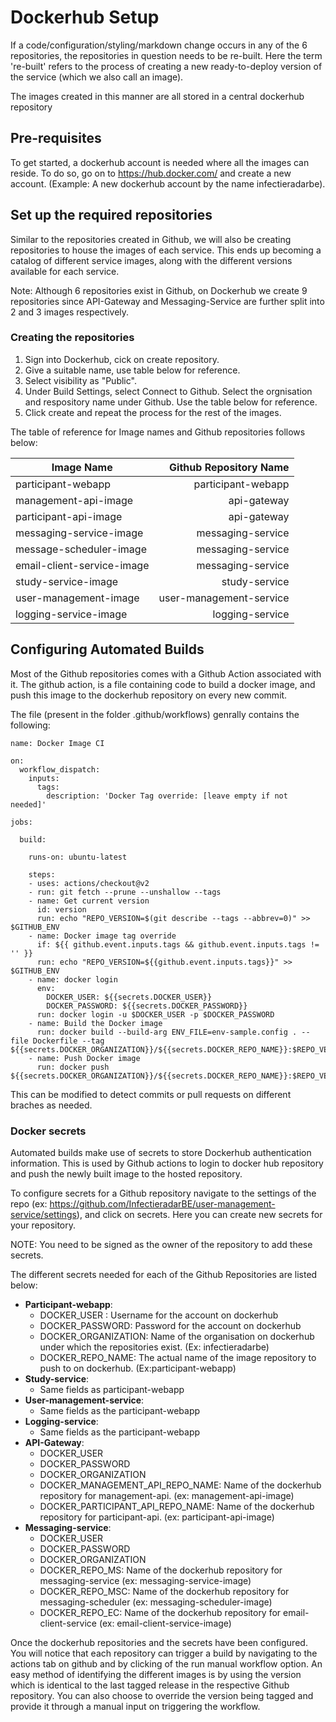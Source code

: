 
# Dockerhub Setup

If a code/configuration/styling/markdown change occurs in any of the 6 repositories, the repositories in question needs to be re-built. Here the term 're-built' refers to the process of creating a new ready-to-deploy version of the service (which we also call an image).

The images created in this manner are all stored in a central dockerhub repository

## Pre-requisites

To get started, a dockerhub account is needed where all the images can reside. To do so, go on to https://hub.docker.com/ and create a new account. (Example: A new dockerhub account by the name infectieradarbe).

## Set up the required repositories

Similar to the repositories created in Github, we will also be creating repositories to house the images of each service. This ends up becoming a catalog of different service images, along with the different versions available for each service.

Note: Although 6 repositories exist in Github, on Dockerhub we create 9 repositories since API-Gateway and Messaging-Service are further split into 2 and 3 images respectively.

### Creating the repositories

1. Sign into Dockerhub, cick on create repository.
2. Give a suitable name, use table below for reference.
3. Select visibility as "Public".
4. Under Build Settings, select Connect to Github. Select the orgnisation and respository name under Github. Use the table below for reference.
5. Click create and repeat the process for the rest of the images.

The table of reference for Image names and Github repositories follows below:

| Image Name       | Github Repository Name  |
| -------------- | ----------------:|
| participant-webapp     | participant-webapp |
| management-api-image  | api-gateway |
| participant-api-image  | api-gateway |
| messaging-service-image  | messaging-service |
| message-scheduler-image  | messaging-service |
| email-client-service-image | messaging-service |
| study-service-image | study-service |
| user-management-image | user-management-service |
| logging-service-image   | logging-service |


## Configuring Automated Builds

Most of the Github repositories comes with a Github Action associated with it. The github action, is a file containing code to build a docker image, and push this image to the dockerhub repository on every new commit.

The file (present in the folder .github/workflows) genrally contains the following:
```
name: Docker Image CI

on:
  workflow_dispatch:
    inputs:
      tags:
        description: 'Docker Tag override: [leave empty if not needed]'

jobs:

  build:

    runs-on: ubuntu-latest

    steps:
    - uses: actions/checkout@v2
    - run: git fetch --prune --unshallow --tags
    - name: Get current version
      id: version
      run: echo "REPO_VERSION=$(git describe --tags --abbrev=0)" >> $GITHUB_ENV
    - name: Docker image tag override
      if: ${{ github.event.inputs.tags && github.event.inputs.tags != '' }}
      run: echo "REPO_VERSION=${{github.event.inputs.tags}}" >> $GITHUB_ENV
    - name: docker login
      env:
        DOCKER_USER: ${{secrets.DOCKER_USER}}
        DOCKER_PASSWORD: ${{secrets.DOCKER_PASSWORD}}
      run: docker login -u $DOCKER_USER -p $DOCKER_PASSWORD
    - name: Build the Docker image
      run: docker build --build-arg ENV_FILE=env-sample.config . --file Dockerfile --tag ${{secrets.DOCKER_ORGANIZATION}}/${{secrets.DOCKER_REPO_NAME}}:$REPO_VERSION
    - name: Push Docker image
      run: docker push ${{secrets.DOCKER_ORGANIZATION}}/${{secrets.DOCKER_REPO_NAME}}:$REPO_VERSION
```

This can be modified to detect commits or pull requests on different braches as needed. 

### Docker secrets

Automated builds make use of secrets to store Dockerhub authentication information. This is used by Github actions to login to docker hub repository and push the newly built image to the hosted repository.

To configure secrets for a Github repository navigate to the settings of the repo (ex: https://github.com/InfectieradarBE/user-management-service/settings), and click on secrets. Here you can create new secrets for your repository.

NOTE: You need to be signed as the owner of the repository to add these secrets.

The different secrets needed for each of the Github Repositories are listed below:

 - **Participant-webapp**:
	 - DOCKER_USER : Username for the account on dockerhub
	 - DOCKER_PASSWORD: Password for the account on dockerhub
	 - DOCKER_ORGANIZATION: Name of the organisation on dockerhub under which the repositories exist. (Ex: infectieradarbe)
	 - DOCKER_REPO_NAME: The actual name of the image repository to push to on dockerhub. (Ex:participant-webapp)
 - **Study-service**:
	 - Same fields as participant-webapp
 - **User-management-service**:
	 - Same fields as the participant-webapp
 - **Logging-service**:
	 - Same fields as the participant-webapp
 -  **API-Gateway**:
	 - DOCKER_USER
	 - DOCKER_PASSWORD
	 - DOCKER_ORGANIZATION
	 - DOCKER_MANAGEMENT_API_REPO_NAME: Name of the dockerhub repository for management-api. (ex: management-api-image)
	 - DOCKER_PARTICIPANT_API_REPO_NAME: Name of the dockerhub repository for participant-api. (ex: participant-api-image)
 - **Messaging-service**:
	 - DOCKER_USER
	 - DOCKER_PASSWORD
	 - DOCKER_ORGANIZATION
	 - DOCKER_REPO_MS: Name of the dockerhub repository for messaging-service (ex: messaging-service-image)
	 - DOCKER_REPO_MSC: Name of the dockerhub repository for messaging-scheduler (ex: messaging-scheduler-image)
	 - DOCKER_REPO_EC: Name of the dockerhub repository for email-client-service (ex: email-client-service-image)

Once the dockerhub repositories and the secrets have been configured. You will notice that each repository can trigger a build by navigating to the actions tab on github and by clicking of the run manual workflow option. An easy method of identifying the different images is by using the version which is identical to the last tagged release in the respective Github repository. You can also choose to override the version being tagged and provide it through a manual input on triggering the workflow.
